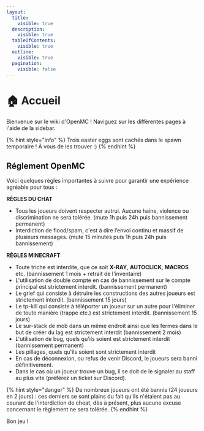 ```yaml
---
layout:
  title:
    visible: true
  description:
    visible: true
  tableOfContents:
    visible: true
  outline:
    visible: true
  pagination:
    visible: false
---
```


# 🏠 Accueil

Bienvenue sur le wiki d'OpenMC ! Naviguez sur les différentes pages à l'aide de la sidebar.

{% hint style="info" %}
Trois easter eggs sont cachés dans le spawn temporaire ! À vous de les trouver :)
{% endhint %}

## Réglement OpenMC&#x20;

Voici quelques règles importantes à suivre pour garantir une expérience agréable pour tous :

**RÈGLES DU CHAT**

* Tous les joueurs doivent respecter autrui. Aucune haine, violence ou discrimination ne sera tolérée. (mute 1h puis 24h puis bannissement permanent)
* Interdiction de flood/spam, c'est à dire l’envoi continu et massif de plusieurs messages. (mute 15 minutes puis 1h puis 24h puis bannissement)

**RÈGLES MINECRAFT**

* Toute triche est interdite, que ce soit **X-RAY**, **AUTOCLICK**, **MACROS** etc. (bannissement 1 mois + retrait de l'inventaire)
* L'utilisation de double compte en cas de bannissement sur le compte principal est strictement interdit. (bannissement permanent)
* Le grief qui consiste à détruire les constructions des autres joueurs est strictement interdit. (bannissement 15 jours)
* Le tp-kill qui consiste à téléporter un joueur sur un autre pour l'éliminer de toute manière (trappe etc.) est strictement interdit. (bannissement 15 jours)
* Le sur-stack de mob dans un même endroit ainsi que les fermes dans le but de créer du lag est strictement interdit (bannissement 2 mois)
* L'utilisation de bug, quels qu'ils soient est strictement interdit (bannissement permanent)
* Les pillages, quels qu'ils soient sont strictement interdit
* En cas de déconnexion, ou refus de venir Discord, le joueurs sera banni définitivement.
* Dans le cas où un joueur trouve un bug, il se doit de le signaler au staff au plus vite (préférez un ticket sur Discord).

{% hint style="danger" %}
De nombreux joueurs ont été bannis (24 joueurs en 2 jours) : ces derniers se sont plains du fait qu'ils n'étaient pas au courant de l'interdiction de cheat, dès à présent, plus aucune excuse concernant le règlement ne sera tolérée.
{% endhint %}

Bon jeu !
